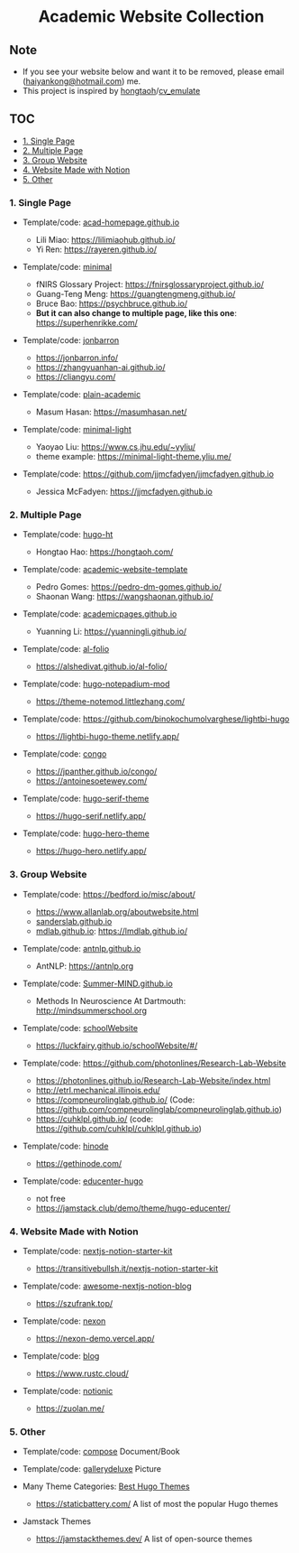 <h1 align="center">Academic Website Collection</h1>

## Note

- If you see your website below and want it to be removed, please email (haiyankong@hotmail.com) me. 
- This project is inspired by [hongtaoh](https://github.com/hongtaoh)/[cv_emulate](https://github.com/hongtaoh/cv_emulate)


## TOC

- [1. Single Page](#1-single-page)
- [2. Multiple Page](#2-multiple-page)
- [3. Group Website](#3-group-website)
- [4. Website Made with Notion](#4-website-made-with-notion)
- [5. Other](#5-other)


### 1. Single Page

- Template/code: [acad-homepage.github.io](https://github.com/RayeRen/acad-homepage.github.io)
  - Lili Miao: https://lilimiaohub.github.io/
  - Yi Ren: https://rayeren.github.io/

- Template/code: [minimal](https://github.com/orderedlist/minimal)
  - fNIRS Glossary Project: https://fnirsglossaryproject.github.io/
  - Guang-Teng Meng: https://guangtengmeng.github.io/
  - Bruce Bao: https://psychbruce.github.io/
  - **But it can also change to multiple page, like this one**: https://superhenrikke.com/

- Template/code: [jonbarron](https://github.com/jonbarron/website)
  - https://jonbarron.info/
  - https://zhangyuanhan-ai.github.io/
  - https://cliangyu.com/


- Template/code: [plain-academic](https://github.com/mavroudisv/plain-academic)
  - Masum Hasan: https://masumhasan.net/

- Template/code: [minimal-light](https://github.com/yaoyao-liu/minimal-light)
  - Yaoyao Liu: https://www.cs.jhu.edu/~yyliu/
  - theme example: https://minimal-light-theme.yliu.me/

- Template/code: https://github.com/jjmcfadyen/jjmcfadyen.github.io
  - Jessica McFadyen: https://jjmcfadyen.github.io


### 2. Multiple Page

- Template/code: [hugo-ht](https://github.com/hongtaoh/hugo-ht)
  - Hongtao Hao: https://hongtaoh.com/

- Template/code: [academic-website-template](https://github.com/sbryngelson/academic-website-template)
  - Pedro Gomes: https://pedro-dm-gomes.github.io/
  - Shaonan Wang: https://wangshaonan.github.io/

- Template/code: [academicpages.github.io](https://github.com/academicpages/academicpages.github.io)
  - Yuanning Li: https://yuanningli.github.io/

- Template/code: [al-folio](https://github.com/alshedivat/al-folio)
  - https://alshedivat.github.io/al-folio/

- Template/code: [hugo-notepadium-mod](https://github.com/qdzhang/hugo-notepadium-mod)
  - https://theme-notemod.littlezhang.com/

- Template/code: https://github.com/binokochumolvarghese/lightbi-hugo
  	- https://lightbi-hugo-theme.netlify.app/

- Template/code: [congo](https://github.com/jpanther/congo)
  - https://jpanther.github.io/congo/
  - https://antoinesoetewey.com/

- Template/code: [hugo-serif-theme](https://github.com/zerostaticthemes/hugo-serif-theme)
  - https://hugo-serif.netlify.app/

- Template/code: [hugo-hero-theme](https://github.com/zerostaticthemes/hugo-hero-theme)
  - https://hugo-hero.netlify.app/


### 3. Group Website

- Template/code: https://bedford.io/misc/about/
  - https://www.allanlab.org/aboutwebsite.html
  - [sanderslab.github.io](https://github.com/sanderslab/sanderslab.github.io)
  - [mdlab.github.io](https://github.com/lmdlab/lmdlab.github.io): https://lmdlab.github.io/

- Template/code: [antnlp.github.io](https://github.com/AntNLP/antnlp.github.io)
  - AntNLP: https://antnlp.org
  
- Template/code: [Summer-MIND.github.io](https://github.com/Summer-MIND/Summer-MIND.github.io)
  - Methods In Neuroscience At Dartmouth: http://mindsummerschool.org

- Template/code: [schoolWebsite](https://github.com/LuckFairy/schoolWebsite)
  - https://luckfairy.github.io/schoolWebsite/#/

- Template/code: https://github.com/photonlines/Research-Lab-Website
  - https://photonlines.github.io/Research-Lab-Website/index.html
  - http://etrl.mechanical.illinois.edu/
  - https://compneurolinglab.github.io/ (Code: https://github.com/compneurolinglab/compneurolinglab.github.io)
  - https://cuhklpl.github.io/ (code: https://github.com/cuhklpl/cuhklpl.github.io)

- Template/code: [hinode](https://github.com/gethinode/hinode)
  - https://gethinode.com/

- Template/code: [educenter-hugo](https://github.com/themefisher/educenter-hugo)
  - not free
  - https://jamstack.club/demo/theme/hugo-educenter/

### 4. Website Made with Notion

- Template/code: [nextjs-notion-starter-kit](https://github.com/transitive-bullshit/nextjs-notion-starter-kit)
    - https://transitivebullsh.it/nextjs-notion-starter-kit

- Template/code: [awesome-nextjs-notion-blog](https://github.com/frankcbliu/awesome-nextjs-notion-blog) 
  - https://szufrank.top/

- Template/code: [nexon](https://github.com/fky2015/nexon)
  - https://nexon-demo.vercel.app/

- Template/code:  [blog](https://github.com/ycjcl868/blog)
  - https://www.rustc.cloud/

- Template/code:  [notionic](https://github.com/izuolan/notionic)
  - https://zuolan.me/


### 5. Other

- Template/code: [compose](https://github.com/onweru/compose) Document/Book

- Template/code: [gallerydeluxe](https://github.com/bep/gallerydeluxe) Picture

- Many Theme Categories: [Best Hugo Themes](https://www.besthugothemes.com/)
  - https://staticbattery.com/   A list of most the popular Hugo themes

- Jamstack Themes
  - https://jamstackthemes.dev/   A list of open-source themes
